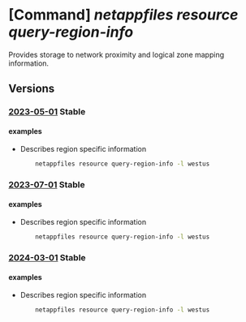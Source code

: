 # [Command] _netappfiles resource query-region-info_

Provides storage to network proximity and logical zone mapping information.

## Versions

### [2023-05-01](/Resources/mgmt-plane/L3N1YnNjcmlwdGlvbnMve30vcHJvdmlkZXJzL21pY3Jvc29mdC5uZXRhcHAvbG9jYXRpb25zL3t9L3JlZ2lvbmluZm8=/2023-05-01.xml) **Stable**

<!-- mgmt-plane /subscriptions/{}/providers/microsoft.netapp/locations/{}/regioninfo 2023-05-01 -->

#### examples

- Describes region specific information
    ```bash
        netappfiles resource query-region-info -l westus
    ```

### [2023-07-01](/Resources/mgmt-plane/L3N1YnNjcmlwdGlvbnMve30vcHJvdmlkZXJzL21pY3Jvc29mdC5uZXRhcHAvbG9jYXRpb25zL3t9L3JlZ2lvbmluZm8=/2023-07-01.xml) **Stable**

<!-- mgmt-plane /subscriptions/{}/providers/microsoft.netapp/locations/{}/regioninfo 2023-07-01 -->

#### examples

- Describes region specific information
    ```bash
        netappfiles resource query-region-info -l westus
    ```

### [2024-03-01](/Resources/mgmt-plane/L3N1YnNjcmlwdGlvbnMve30vcHJvdmlkZXJzL21pY3Jvc29mdC5uZXRhcHAvbG9jYXRpb25zL3t9L3JlZ2lvbmluZm8=/2024-03-01.xml) **Stable**

<!-- mgmt-plane /subscriptions/{}/providers/microsoft.netapp/locations/{}/regioninfo 2024-03-01 -->

#### examples

- Describes region specific information
    ```bash
        netappfiles resource query-region-info -l westus
    ```
